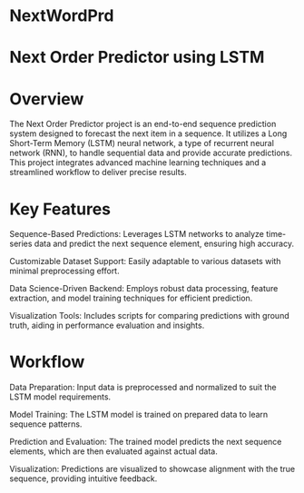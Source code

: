 # NextWordPrd
# Next Order Predictor using LSTM

# Overview

The Next Order Predictor project is an end-to-end sequence prediction system designed to forecast the next item in a sequence. It utilizes a Long Short-Term Memory (LSTM) neural network, a type of recurrent neural network (RNN), to handle sequential data and provide accurate predictions. This project integrates advanced machine learning techniques and a streamlined workflow to deliver precise results.

# Key Features

Sequence-Based Predictions: Leverages LSTM networks to analyze time-series data and predict the next sequence element, ensuring high accuracy.

Customizable Dataset Support: Easily adaptable to various datasets with minimal preprocessing effort.

Data Science-Driven Backend: Employs robust data processing, feature extraction, and model training techniques for efficient prediction.

Visualization Tools: Includes scripts for comparing predictions with ground truth, aiding in performance evaluation and insights.

# Workflow

Data Preparation: Input data is preprocessed and normalized to suit the LSTM model requirements.

Model Training: The LSTM model is trained on prepared data to learn sequence patterns.

Prediction and Evaluation: The trained model predicts the next sequence elements, which are then evaluated against actual data.

Visualization: Predictions are visualized to showcase alignment with the true sequence, providing intuitive feedback.


